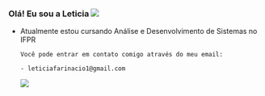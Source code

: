 ### Olá! Eu sou a Leticia ![](https://media.tenor.com/93tDn9zeswoAAAAi/mewo-sleep-sprite-mewo.gif)



- Atualmente estou cursando Análise e Desenvolvimento de Sistemas no IFPR

  `Você pode entrar em contato comigo através do meu email:`  

  `- leticiafarinacio1@gmail.com`

  ![](https://media.tenor.com/8YnKGZJOtaMAAAAi/niko-oneshot.gif)



